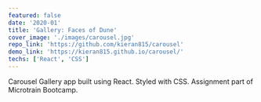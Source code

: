 ```yaml
---
featured: false
date: '2020-01'
title: 'Gallery: Faces of Dune'
cover_image: './images/carousel.jpg'
repo_link: 'https://github.com/kieran815/carousel'
demo_link: 'https://kieran815.github.io/carousel/'
techs: ['React', 'CSS']
---
```


Carousel Gallery app built using React. Styled with CSS. Assignment part of Microtrain Bootcamp.
